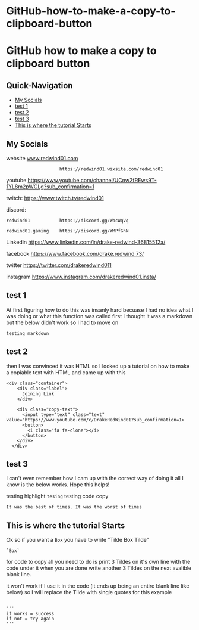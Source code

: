 # GitHub-how-to-make-a-copy-to-clipboard-button
# GitHub how to make a copy to clipboard button



## Quick-Navigation

- [My Socials](#My-Socials)
- [test 1](#test-1)
- [test 2](#test-2)
- [test 3](#test-3)
- [This is where the tutorial Starts](#This-is-where-the-tutorial-Starts)



## My Socials

website 		        www.redwind01.com 

                        https://redwind01.wixsite.com/redwind01

youtube 		        https://www.youtube.com/channel/UCnw2fREws9T-1YL8m2pWGLg?sub_confirmation=1

twitch:                 https://www.twitch.tv/redwind01

discord: 		

    redwind01 	        https://discord.gg/WbcWqVq

    redwind01.gaming   	https://discord.gg/WMPfGhN

Linkedin 		        https://www.linkedin.com/in/drake-redwind-36815512a/

facebook 		        https://www.facebook.com/drake.redwind.73/

twitter 			    https://twitter.com/drakeredwind011

instagram               https://www.instagram.com/drakeredwind01.insta/




## test 1
At first figuring how to do this was insanly hard becuase I had no idea what I was doing or what this function was called first I thought it was a markdown but the below didn't work so I had to move on
```
testing markdown 
```

## test 2
then I was convinced it was HTML so I looked up a tutorial on how to make a copiable text with HTML and came up with this

```
<div class="container">
    <div class="label">
      Joining Link
    </div>
  
    <div class="copy-text">
      <input type="text" class="text" value="https://www.youtube.com/c/DrakeRedWind01?sub_confirmation=1>
      <button>
        <i class="fa fa-clone"></i>
      </button>
    </div>
  </div>
```
## test 3
I can't even remember how I cam up with the correct way of doing it all I know is the below works.
Hope this helps!




testing highlight `tesing`
testing code copy
```
It was the best of times. It was the worst of times
```

## This is where the tutorial Starts
Ok so if you want a `Box` you have to write "Tilde Box Tilde" 
```
`Box`
```

for code to copy all you need to do is print 3 Tildes on it's own line with the code under it when you are done write another 3 Tildes on the next avalible blank line.

it won't work if I use it in the code (it ends up being an entire blank line like below) so I will replace the Tilde with single quotes for this example
```
```
```
'''
if works = success
if not = try again
'''
```





